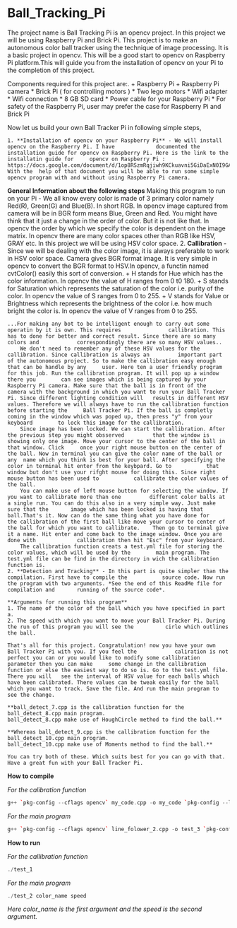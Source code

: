Ball_Tracking_Pi
================

The project name is Ball Tracking Pi is an opencv project. In this project we will be using Raspberry Pi and Brick Pi. 
This project is to make an autonomous color ball tracker using the technique of image processing. It is a basic project in opencv. This will be a good start to opencv on Raspberry Pi platform.This will guide you from the installation of opencv on your Pi to the completion of this project.

Components required for this project are:.
	+ Raspberry Pi
	+ Raspberry Pi camera
	* Brick Pi ( for controlling motors )
	* Two lego motors
	* Wifi adapter 
	* Wifi connection
	* 8 GB SD card
	* Power cable for your Raspberry Pi
	* For safety of the Raspberry Pi, user may prefer the case for Raspberry Pi and Brick Pi  
	
Now let us build your own Ball Tracker Pi in following simple steps,

	1. **Installation of opencv on your Raspberry Pi** - We will install opencv on the Raspberry Pi. I have 			documented the installation guide for opencv on Raspberry Pi. Here is the link to the installatin guide for 	opencv on Raspberry Pi : https://docs.google.com/document/d/1op8RSzmRqjiwh9KCkuavni5GiDaExN0I9GA6pvZy1EI/edit With the 	help of that document you will be able to run some simple opencv program with and without using Raspberry Pi camera.
	
**General Information about the following steps**
	Making this program to run on your Pi - We all know every color is made of 3 primary color namely Red(R), Green(G) and Blue(B). In short RGB. In opencv image captured from camera will be in BGR form means Blue, Green and Red. You might have think that it just a change in the order of color. But it is not like that. In opencv the order by which we specify the color is dependent on the image matrix.
	In opencv there are many color spaces other than RGB like HSV, GRAY etc. In this project we will be using 	HSV color space.
	2. **Callibration** - Since we will be dealing with the color image, it is always preferable to work in HSV color 	space. Camera gives BGR format image. It is very simple in opencv to convert the BGR format to HSV.In opencv, a 		functin named cvtColor() easily this sort of conversion.
	+ H stands for Hue which has the color information. In opencv the value of H ranges from 0 t0 180.
	+ S stands for Saturation which represents the saturation of the color i.e. purity of the color. In opencv the 			value of S ranges from 0 to 255.
	+ V stands for Value or Brightness which represents the brightness of the color i.e. how much bright the color 			is. In opencv the value of V ranges from 0 to 255.
												
	...For making any bot to be intelligent enough to carry out some operatin by it is own. This requires 				callibration. This has to done for better and correct result. Since there are so many colors and 			correspondingly there are so many HSV values..
		We don't need to remember any of these HSV values for the callibration. Since callibration is always an 		important part of the autonomous project. So to make the callibration easy enough that can be handle by any 	user. Here ten a user friendly program for this job. Run the callibration program. It will pop up a window there you 		can see	images which is being captured by your Raspberry Pi camera. Make sure that the ball is in front of the 		camera with the background in which you want to run your Ball Tracker Pi. Since different lighting condition will 	results in different HSV values. Therefore we will always have to run the callibration function before starting the 	Ball Tracker Pi. If the ball is completly coming in the window which was poped up, then press "y" from your keyboard 		to lock this image for the callibration.
		Since image has been locked. We can start the callibration. After the previous step you might obsserved 		that the window is showing only one image. Move your cursor to the center of the ball in that window. Click 	once your right mouse button on the center of the ball.	Now in terminal you can give the color name of the ball or any 	name which you think is best for your ball. After specifying the color in terminal hit enter from the keybpard. Go to 			that window but don't use your rifght mouse for doing this. Since right mouse button has been used to 			callibrate the color values of the ball.
		You can make use of left mouse button for selecting the window. If you want to callibrate more than one 		different color balls at a single run. You can do this also in a very simple way. Just make sure that the 		image which has been locked is having that ball.That's it. Now can do the same thing what you have done for 		the callibration of the first ball like move your cursor to center of the ball for which you want to callibrate. 	Then go to terminal give it a name. Hit enter and come back to the image window. Once you are done with 			callibration then hit "Esc" from your keyboard.
		The callibration function creats a test.yml file for storing the color values, which will be used by the 		main program. The test.yml file can be find in the directory in wich the callibration function is.		
	2. **Detection and Tracking** - In this part is quite simpler than the compilation. First have to compile the 			source code. Now run the program with two arguments. *See the end of this ReadMe file for compilation and 		running of the source code*. 
	
	**Arguments for running this program**	
	1. The name of the color of the ball which you have specified in part a.
	2. The speed with which you want to move your Ball Tracker Pi. During the run of this program you will see the 			cirle which outlines the ball.
									
	That's all for this project. Congratulation! now you have your own Ball Tracker Pi with you. If you feel the 			caliration is not perfect you can or you would like to modify some callibration parameter then you can make 	some change in the callibration function or else the easiest way to do so is. Go to the test.yml file. There you will 	see the interval of HSV value for each balls which have been calibrated. There values can be tweak easily for the ball 		which you want to track. Save the file. And run the main program to see the change. 
			
	**ball_detect_7.cpp is the callibration function for the ball_detect_8.cpp main program.
	ball_detect_8.cpp make use of HoughCircle method to find the ball.**
			
	**Whereas ball_detect_9.cpp is the callibration function for the ball_detect_10.cpp main program.
	ball_detect_10.cpp make use of Moments method to find the ball.**
			
	You can try both of these. Which suits best for you can go with that. Have a great fun with your Ball Tracker Pi.
**How to compile**

*For the calibration function*
```C++
g++ `pkg-config --cflags opencv` my_code.cpp -o my_code `pkg-config --libs opencv` -I/home/pi/git/robidouille/raspicam_cv -L/home/pi/git/robidouille/raspicam_cv -lraspicamcv -L/home/pi/git/raspberrypi/userland/build/lib -lmmal_core -lmmal -l mmal_util -lvcos -lbcm_host
```
*For the main program*
```C++
g++ `pkg-config --cflags opencv` line_folower_2.cpp -o test_3 `pkg-config --libs opencv` -I/home/pi/git/robidouille/raspicam_cv -L/home/pi/git/robidouille/raspicam_cv -lraspicamcv -L/home/pi/git/raspberrypi/userland/build/lib -lmmal_core -lmmal -l mmal_util -lvcos -lbcm_host -lrt -lm -L/usr/local/lib -lwiringPi
```

**How to run**

*For the callibration function*
```C++
./test_1
```
*For the main program*
```C++
./test_2 color_name speed
```
*Here color_name is the first argument and the speed is the second argument.*
